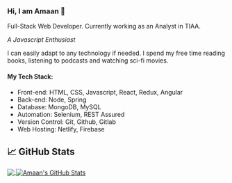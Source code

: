 ### Hi, I am Amaan 👋

Full-Stack Web Developer. Currently working as an Analyst in TIAA.

*A Javascript Enthusiast*

I can easily adapt to any technology if needed. I spend my free time reading books, listening to podcasts and watching sci-fi movies.

#### My Tech Stack:

- Front-end: HTML, CSS, Javascript, React, Redux, Angular
- Back-end: Node, Spring
- Database: MongoDB, MySQL
- Automation: Selenium, REST Assured
- Version Control: Git, Github, Gitlab
- Web Hosting: Netlify, Firebase

## &#x1f4c8; GitHub Stats

<a href="https://github.com/Amaan56/Amaan56/">
  <img align="center" src="https://github-readme-stats.vercel.app/api/top-langs/?username=Amaan56&title_color=ffffff&text_color=c9cacc&icon_color=2bbc8a&bg_color=1d1f21" />
</a>
<a href="https://github.com/Amaan56/Amaan56/">
  <img align="center" src="https://github-readme-stats.vercel.app/api?username=Amaan56&show_icons=true&line_height=27&title_color=ffffff&text_color=c9cacc&icon_color=2bbc8a&bg_color=1d1f21" alt="Amaan's GitHub Stats" />
</a>

